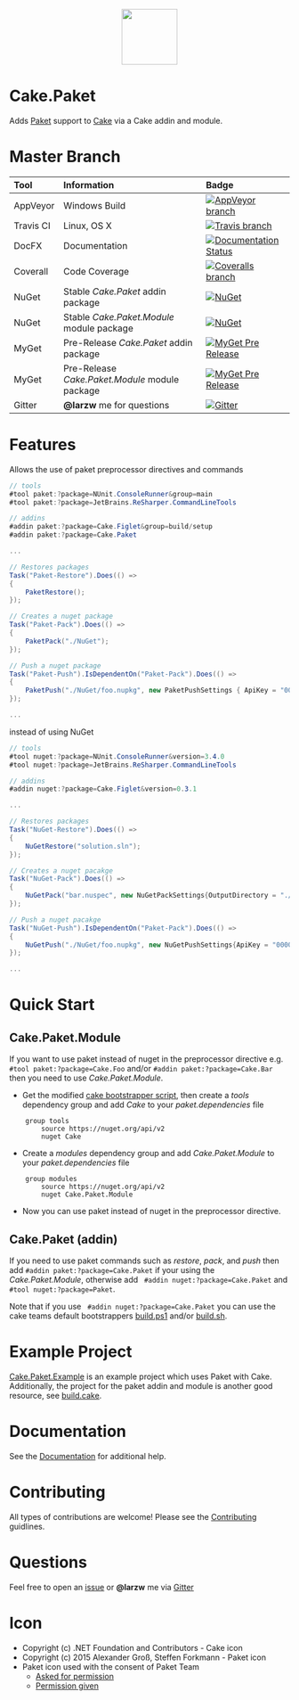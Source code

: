 <p align="center">
  <a href="https://github.com/larzw/Cake.Paket"><img src="https://raw.githubusercontent.com/larzw/Cake.Paket/master/docs/images/CakePaketLogo.png" height="100em" /></a>
</p>

# Cake.Paket

Adds [Paket](https://fsprojects.github.io/Paket/) support to [Cake](http://cakebuild.net/) via a Cake addin and module.

# Master Branch

|Tool|Information|Badge|
|:--|:--|:--|
|AppVeyor|Windows Build|[![AppVeyor branch](https://img.shields.io/appveyor/ci/larzw/Cake-Paket/master.svg)](https://ci.appveyor.com/project/larzw/cake-paket/branch/master)|
|Travis CI|Linux, OS X|[![Travis branch](https://img.shields.io/travis/larzw/Cake.Paket/master.svg)](https://travis-ci.org/larzw/Cake.Paket)|
|DocFX|Documentation|[![Documentation Status](https://img.shields.io/badge/DocFX-latest-green.svg)](https://larzw.github.io/Cake.Paket/site)|
|Coverall|Code Coverage|[![Coveralls branch](https://img.shields.io/coveralls/larzw/Cake.Paket/master.svg)](https://coveralls.io/github/larzw/Cake.Paket?branch=master)|
|NuGet|Stable *Cake.Paket* addin package|[![NuGet](https://img.shields.io/nuget/v/Cake.Paket.svg)](https://www.nuget.org/packages/Cake.Paket/)
|NuGet|Stable *Cake.Paket.Module* module package|[![NuGet](https://img.shields.io/nuget/v/Cake.Paket.Module.svg)](https://www.nuget.org/packages/Cake.Paket.Module/)
|MyGet|Pre-Release *Cake.Paket* addin package|[![MyGet Pre Release](https://img.shields.io/myget/mathphysics/vpre/Cake.Paket.svg)](https://www.myget.org/feed/mathphysics/package/nuget/Cake.Paket)
|MyGet|Pre-Release *Cake.Paket.Module* module package|[![MyGet Pre Release](https://img.shields.io/myget/mathphysics/vpre/Cake.Paket.Module.svg)](https://www.myget.org/feed/mathphysics/package/nuget/Cake.Paket.Module)
|Gitter|**@larzw** me for questions|[![Gitter](https://img.shields.io/gitter/room/nwjs/nw.js.svg?maxAge=2592000)](https://gitter.im/cake-contrib/Lobby)|

# Features

Allows the use of paket preprocessor directives and commands

```csharp
// tools
#tool paket:?package=NUnit.ConsoleRunner&group=main
#tool paket:?package=JetBrains.ReSharper.CommandLineTools

// addins
#addin paket:?package=Cake.Figlet&group=build/setup
#addin paket:?package=Cake.Paket

...

// Restores packages
Task("Paket-Restore").Does(() =>
{
    PaketRestore();
});

// Creates a nuget package
Task("Paket-Pack").Does(() =>
{
    PaketPack("./NuGet");
});

// Push a nuget package
Task("Paket-Push").IsDependentOn("Paket-Pack").Does(() =>
{
    PaketPush("./NuGet/foo.nupkg", new PaketPushSettings { ApiKey = "00000000-0000-0000-0000-000000000000" });
});

...
```

instead of using NuGet

```csharp
// tools
#tool nuget:?package=NUnit.ConsoleRunner&version=3.4.0
#tool nuget:?package=JetBrains.ReSharper.CommandLineTools

// addins
#addin nuget:?package=Cake.Figlet&version=0.3.1

...

// Restores packages
Task("NuGet-Restore").Does(() =>
{
    NuGetRestore("solution.sln");
});

// Creates a nuget pacakge
Task("NuGet-Pack").Does(() =>
{
    NuGetPack("bar.nuspec", new NuGetPackSettings{OutputDirectory = "./NuGet"});
});

// Push a nuget pacakge
Task("NuGet-Push").IsDependentOn("Paket-Pack").Does(() =>
{
    NuGetPush("./NuGet/foo.nupkg", new NuGetPushSettings{ApiKey = "00000000-0000-0000-0000-000000000000"});
});

...
```

# Quick Start

## Cake.Paket.Module

If you want to use paket instead of nuget in the preprocessor directive e.g. `#tool paket:?package=Cake.Foo` and/or  `#addin paket:?package=Cake.Bar` then you need to use *Cake.Paket.Module*.

* Get the modified [cake bootstrapper script](https://larzw.github.io/Cake.Paket/site/manual/CakeBootstrapper.html), then create a *tools* dependency group and add *Cake* to your *paket.dependencies* file
```
    group tools
        source https://nuget.org/api/v2
        nuget Cake
```

* Create a *modules* dependency group and add *Cake.Paket.Module* to your *paket.dependencies* file
```
    group modules
        source https://nuget.org/api/v2
        nuget Cake.Paket.Module
```

* Now you can use paket instead of nuget in the preprocessor directive.

## Cake.Paket (addin)

If you need to use paket commands such as *restore*, *pack*, and *push* then add `#addin paket:?package=Cake.Paket` if your using the *Cake.Paket.Module*, otherwise add ` #addin nuget:?package=Cake.Paket` and `#tool nuget:?package=Paket`.

Note that if you use ` #addin nuget:?package=Cake.Paket` you can use the cake teams default bootstrappers [build.ps1](https://github.com/cake-build/example/blob/master/build.ps1) and/or [build.sh](https://github.com/cake-build/example/blob/master/build.sh).

# Example Project

[Cake.Paket.Example](https://github.com/larzw/Cake.Paket.Example) is an example project which uses Paket with Cake. Additionally, the project for the paket addin and module is another good resource, see [build.cake](https://github.com/larzw/Cake.Paket/blob/master/build.cake).

# Documentation

See the [Documentation](https://larzw.github.io/Cake.Paket/site) for additional help.

# Contributing

All types of contributions are welcome! Please see the [Contributing](https://github.com/larzw/Cake.Paket/blob/master/.github/CONTRIBUTING.md) guidlines.

# Questions

Feel free to open an [issue](https://github.com/larzw/Cake.Paket/issues) or **@larzw** me via [Gitter](https://gitter.im/cake-contrib/Lobby)

# Icon

- Copyright (c) .NET Foundation and Contributors - Cake icon
- Copyright (c) 2015 Alexander Groß, Steffen Forkmann - Paket icon
- Paket icon used with the consent of Paket Team
    - [Asked for permission](https://gitter.im/fsprojects/Paket?at=5824803cdf5ae966453ce2a6)
    - [Permission given](https://gitter.im/fsprojects/Paket?at=58248c0b31c5cbef43dca66e)
